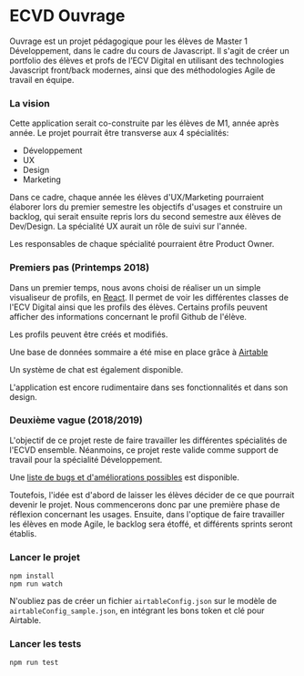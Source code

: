 # ECVD Ouvrage

Ouvrage est un projet pédagogique pour les élèves de Master 1 Développement, dans le cadre du cours de Javascript.
Il s'agit de créer un portfolio des élèves et profs de l’ECV Digital en utilisant des technologies Javascript front/back modernes, ainsi que des méthodologies Agile de travail en équipe.


### La vision

Cette application serait co-construite par les élèves de M1, année après année.
Le projet pourrait être transverse aux 4 spécialités:
* Développement
* UX
* Design
* Marketing

Dans ce cadre, chaque année les élèves d'UX/Marketing pourraient élaborer lors du premier semestre les objectifs d'usages et construire un backlog, qui serait ensuite repris lors du second semestre aux élèves de Dev/Design.
La spécialité UX aurait un rôle de suivi sur l'année.

Les responsables de chaque spécialité pourraient être Product Owner.


### Premiers pas (Printemps 2018)

Dans un premier temps, nous avons choisi de réaliser un un simple visualiseur de profils, en [React](https://reactjs.org/).
Il permet de voir les différentes classes de l'ECV Digital ainsi que les profils des élèves. Certains profils peuvent afficher des informations concernant le profil Github de l'élève.

Les profils peuvent être créés et modifiés.

Une base de données sommaire a été mise en place grâce à [Airtable](https://airtable.com/)

Un système de chat est également disponible.

L'application est encore rudimentaire dans ses fonctionnalités et dans son design.


### Deuxième vague (2018/2019)

L'objectif de ce projet reste de faire travailler les différentes spécialités de l'ECVD ensemble. Néanmoins, ce projet reste valide comme support de travail pour la spécialité Développement.

Une [liste de bugs et d'améliorations possibles](https://github.com/ecvdbdx/ouvrage/issues) est disponible.

Toutefois, l'idée est d'abord de laisser les élèves décider de ce que pourrait devenir le projet. Nous commencerons donc par une première phase de réflexion concernant les usages. 
Ensuite, dans l'optique de faire travailler les élèves en mode Agile, le backlog sera étoffé, et différents sprints seront établis.


### Lancer le projet

```
npm install
npm run watch
```

N'oubliez pas de créer un fichier `airtableConfig.json` sur le modèle de `airtableConfig_sample.json`, en intégrant les bons token et clé pour Airtable.

### Lancer les tests

```
npm run test
```
